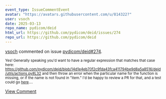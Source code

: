 ```yaml
---
event_type: IssueCommentEvent
avatar: "https://avatars.githubusercontent.com/u/814322?"
user: vsoch
date: 2025-03-13
repo_name: pydicom/deid
html_url: https://github.com/pydicom/deid/issues/274
repo_url: https://github.com/pydicom/deid
---
```


<a href='https://github.com/vsoch' target='_blank'>vsoch</a> commented on issue <a href='https://github.com/pydicom/deid/issues/274' target='_blank'>pydicom/deid#274</a>.

<small>Yes! Generally speaking you'd want to have a regular expression that matches that case here: https://github.com/pydicom/deid/blob/14d1e4eb70f2c9fda43fca411794be9d8a5a8516/deid/utils/actions.py#L32 and then throw an error when the particular name for the function is missing, or if the name is not found in "item." I'd be happy to review a PR for that, and a test could go [here](https://github.com/pydicom/deid/blob/14d1e4eb70f2c9fda43fca411794be9d8a5a8516/deid/tests/test_dicom_funcs.py)....</small>

<a href='https://github.com/pydicom/deid/issues/274' target='_blank'>View Comment</a>